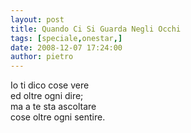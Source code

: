 ```yaml
---
layout: post
title: Quando Ci Si Guarda Negli Occhi
tags: [speciale,onestar,]
date: 2008-12-07 17:24:00
author: pietro
---
```

Io ti dico cose vere<br/>ed oltre ogni dire;<br/>ma a te sta ascoltare<br/>cose oltre ogni sentire.

